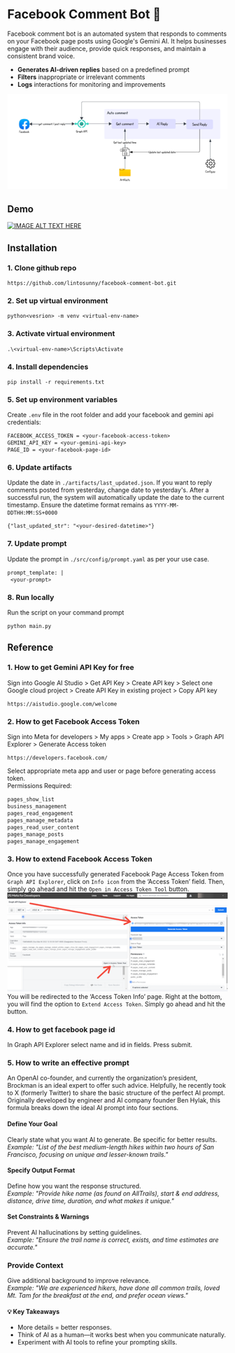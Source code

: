 # Facebook Comment Bot 🤖

Facebook comment bot is an automated system that responds to comments on your Facebook page posts using Google's Gemini AI. It helps businesses engage with their audience, provide quick responses, and maintain a consistent brand voice.  
  
- **Generates AI-driven replies** based on a predefined prompt  
- **Filters** inappropriate or irrelevant comments  
- **Logs** interactions for monitoring and improvements  

![Architecture Diagram](docs/architecture.png)

## Demo
[![IMAGE ALT TEXT HERE](https://img.youtube.com/vi/4py3INBWTow/0.jpg)](https://www.youtube.com/watch?v=4py3INBWTow)

## Installation
### 1. Clone github repo
```
https://github.com/lintosunny/facebook-comment-bot.git
```

### 2. Set up virtual environment
```
python<vesrion> -m venv <virtual-env-name>
```

### 3. Activate virtual environment
```
.\<virtual-env-name>\Scripts\Activate
```

### 4. Install dependencies
```
pip install -r requirements.txt
```

### 5. Set up environment variables
Create ```.env``` file in the root folder and add your facebook and gemini api credentials:
```
FACEBOOK_ACCESS_TOKEN = <your-facebook-access-token>
GEMINI_API_KEY = <your-gemini-api-key>
PAGE_ID = <your-facebook-page-id>
```

### 6. Update artifacts
Update the date in ```./artifacts/last_updated.json```. If you want to reply comments posted from yesterday, change date to yesterday's.
After a successful run, the system will automatically update the date to the current timestamp. Ensure the datetime format remains as ```YYYY-MM-DDTHH:MM:SS+0000```
```
{"last_updated_str": "<your-desired-datetime>"}
```

### 7. Update prompt
Update the prompt in ```./src/config/prompt.yaml``` as per your use case.
```
prompt_template: |
 <your-prompt>
```

### 8. Run locally
Run the script on your command prompt
```
python main.py
```

## Reference
### 1. How to get Gemini API Key for free
Sign into Google AI Studio > Get API Key > Create API key > Select one Google cloud project > Create API Key in existing project > Copy API key
```
https://aistudio.google.com/welcome
```

### 2. How to get Facebook Access Token
Sign into Meta for developers > My apps > Create app > Tools > Graph API Explorer > Generate Access token
```
https://developers.facebook.com/
```
Select appropriate meta app and user or page before generating access token.  
Permissions Required:
```
pages_show_list
business_management
pages_read_engagement
pages_manage_metadata
pages_read_user_content
pages_manage_posts
pages_manage_engagement
```

### 3. How to extend Facebook Access Token
Once you have successfully generated Facebook Page Access Token from ```Graph API Explorer```, click on ```Info icon``` from the ‘Access Token’ field. Then, simply go ahead and hit the ```Open in Access Token Tool``` button.
![Extend facebook access token](docs/extend-access.png)
You will be redirected to the ‘Access Token Info’ page. Right at the bottom, you will find the option to ```Extend Access Token```. Simply go ahead and hit the button.

### 4. How to get facebook page id
In Graph API Explorer select name and id in fields. Press submit.

### 5. How to write an effective prompt  
An OpenAI co-founder, and currently the organization’s president, Brockman is an ideal expert to offer such advice. Helpfully, he recently took to X (formerly Twitter) to share the basic structure of the perfect AI prompt. Originally developed by engineer and AI company founder Ben Hylak, this formula breaks down the ideal AI prompt into four sections. 
#### Define Your Goal  
Clearly state what you want AI to generate. Be specific for better results.  
*Example: "List of the best medium-length hikes within two hours of San Francisco, focusing on unique and lesser-known trails."* 

#### Specify Output Format  
Define how you want the response structured.  
*Example: "Provide hike name (as found on AllTrails), start & end address, distance, drive time, duration, and what makes it unique."*

#### Set Constraints & Warnings  
Prevent AI hallucinations by setting guidelines.  
*Example: "Ensure the trail name is correct, exists, and time estimates are accurate."*  

### Provide Context  
Give additional background to improve relevance.  
*Example: "We are experienced hikers, have done all common trails, loved Mt. Tam for the breakfast at the end, and prefer ocean views."*

#### 💡 Key Takeaways  
- More details = better responses.  
- Think of AI as a human—it works best when you communicate naturally.  
- Experiment with AI tools to refine your prompting skills. 
